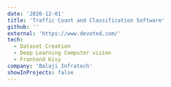 ```yaml
---
date: '2020-12-01'
title: 'Traffic Count and Classification Software'
github: ''
external: 'https://www.devoted.com/'
tech:
  - Dataset Creation
  - Deep Learning Computer vision
  - Frontend Kivy
company: 'Balaji Infratech'
showInProjects: false
---
```

